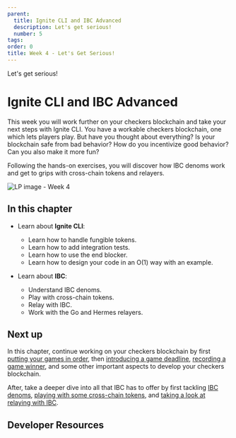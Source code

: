 ```yaml
---
parent:
  title: Ignite CLI and IBC Advanced
  description: Let's get serious!
  number: 5
tags:
order: 0
title: Week 4 - Let's Get Serious!
---
```


<div class="tm-overline tm-rf-1 tm-lh-title tm-medium tm-muted">Let's get serious!</div>
<h1 class="mt-4 mb-6">Ignite CLI and IBC Advanced</h1>

This week you will work further on your checkers blockchain and take your next steps with Ignite CLI. You have a workable checkers blockchain, one which lets players play. But have you thought about everything? Is your blockchain safe from bad behavior? How do you incentivize good behavior? Can you also make it more fun?

Following the hands-on exercises, you will discover how IBC denoms work and get to grips with cross-chain tokens and relayers.

![LP image - Week 4](/planet-collection.svg)

## In this chapter

<HighlightBox type="learning">

* Learn about **Ignite CLI**:
  * Learn how to handle fungible tokens.
  * Learn how to add integration tests.
  * Learn how to use the end blocker.
  * Learn how to design your code in an O(1) way with an example.

* Learn about **IBC**:
  * Understand IBC denoms.
  * Play with cross-chain tokens.
  * Relay with IBC.
  * Work with the Go and Hermes relayers.

</HighlightBox>

## Next up

In this chapter, continue working on your checkers blockchain by first [putting your games in order](/hands-on-exercise/2-ignite-cli-adv/1-game-fifo.md), then [introducing a game deadline](/hands-on-exercise/2-ignite-cli-adv/2-game-deadline.md), [recording a game winner](/hands-on-exercise/2-ignite-cli-adv/3-game-winner.md), and some other important aspects to develop your checkers blockchain.

After, take a deeper dive into all that IBC has to offer by first tackling [IBC denoms](/tutorials/6-ibc-dev/index.md), [playing with some cross-chain tokens](/hands-on-exercise/2-ignite-cli-adv/8-wager-denom.md), and [taking a look at relaying with IBC](/hands-on-exercise/5-ibc-adv/2-relayer-intro.md).

## Developer Resources

<div v-for="resource in $themeConfig.resources">
  <Resource
    :title="resource.title"
    :description="resource.description"
    :links="resource.links"
    :image="resource.image"
    :large="true"
  />
  <br/>
</div>
